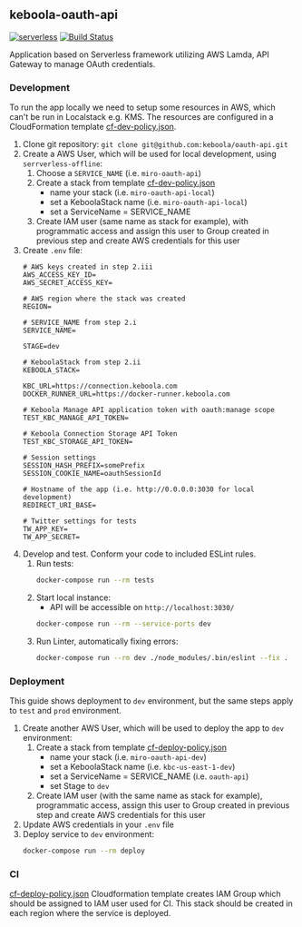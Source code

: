 ## keboola-oauth-api

[![serverless](http://public.serverless.com/badges/v3.svg)](http://www.serverless.com)
[![Build Status](https://travis-ci.org/keboola/oauth-api.svg?branch=master)](https://travis-ci.org/keboola/oauth-api)

Application based on Serverless framework utilizing AWS Lamda, API Gateway to manage OAuth credentials.

### Development
To run the app locally we need to setup some resources in AWS, which can't be run in Localstack e.g. KMS.
The resources are configured in a CloudFormation template [cf-dev-policy.json](https://github.com/keboola/oauth-api/blob/master/cf-dev-policy.json).

1. Clone git repository: `git clone git@github.com:keboola/oauth-api.git`
2. Create a AWS User, which will be used for local development, using `serrverless-offline`:
    1. Choose a `SERVICE_NAME` (i.e. `miro-oauth-api`)
    2. Create a stack from template [cf-dev-policy.json](https://github.com/keboola/oauth-api/blob/master/cf-dev-policy.json)
        - name your stack (i.e. `miro-oauth-api-local`)
        - set a KeboolaStack name (i.e. `miro-oauth-api-local`)
        - set a ServiceName = SERVICE_NAME
    3. Create IAM user (same name as stack for example), with programmatic access and assign this user to Group created in previous step and create AWS credentials for this user
3. Create `.env` file:
    ```dotenv
    # AWS keys created in step 2.iii
    AWS_ACCESS_KEY_ID=
    AWS_SECRET_ACCESS_KEY=
    
    # AWS region where the stack was created
    REGION=
    
    # SERVICE_NAME from step 2.i
    SERVICE_NAME=
    
    STAGE=dev
    
    # KeboolaStack from step 2.ii
    KEBOOLA_STACK=
    
    KBC_URL=https://connection.keboola.com
    DOCKER_RUNNER_URL=https://docker-runner.keboola.com
    
    # Keboola Manage API application token with oauth:manage scope
    TEST_KBC_MANAGE_API_TOKEN=
    
    # Keboola Connection Storage API Token
    TEST_KBC_STORAGE_API_TOKEN=
    
    # Session settings
    SESSION_HASH_PREFIX=somePrefix
    SESSION_COOKIE_NAME=oauthSessionId
    
    # Hostname of the app (i.e. http://0.0.0.0:3030 for local development)
    REDIRECT_URI_BASE=
    
    # Twitter settings for tests
    TW_APP_KEY=
    TW_APP_SECRET=
    ```
4. Develop and test. Conform your code to included ESLint rules.
    1. Run tests:
        ```bash
        docker-compose run --rm tests
        ```
    2. Start local instance: 
        - API will be accessible on `http://localhost:3030/` 
        ```bash
        docker-compose run --rm --service-ports dev
        ```    
    3. Run Linter, automatically fixing errors:
        ```bash
        docker-compose run --rm dev ./node_modules/.bin/eslint --fix .
        ```  

### Deployment
This guide shows deployment to `dev` environment, but the same steps apply to `test` and `prod` environment.

1. Create another AWS User, which will be used to deploy the app to `dev` environment:    
    1. Create a stack from template [cf-deploy-policy.json](https://github.com/keboola/oauth-api/blob/master/cf-deploy-policy.json)
        - name your stack (i.e. `miro-oauth-api-dev`)
        - set a KeboolaStack name (i.e. `kbc-us-east-1-dev`)
        - set a ServiceName = SERVICE_NAME (i.e. `oauth-api`)
        - set Stage to `dev`
    3. Create IAM user (with the same name as stack for example), programmatic access, assign this user to Group created in previous step and create AWS credentials for this user
2. Update AWS credentials in your `.env` file
3. Deploy service to `dev` environment:
    ```bash
    docker-compose run --rm deploy
    ```

### CI

[cf-deploy-policy.json](https://github.com/keboola/oauth-api/blob/master/cf-deploy-policy.json) Cloudformation template creates IAM Group 
which should be assigned to IAM user used for CI.
This stack should be created in each region where the service is deployed. 






